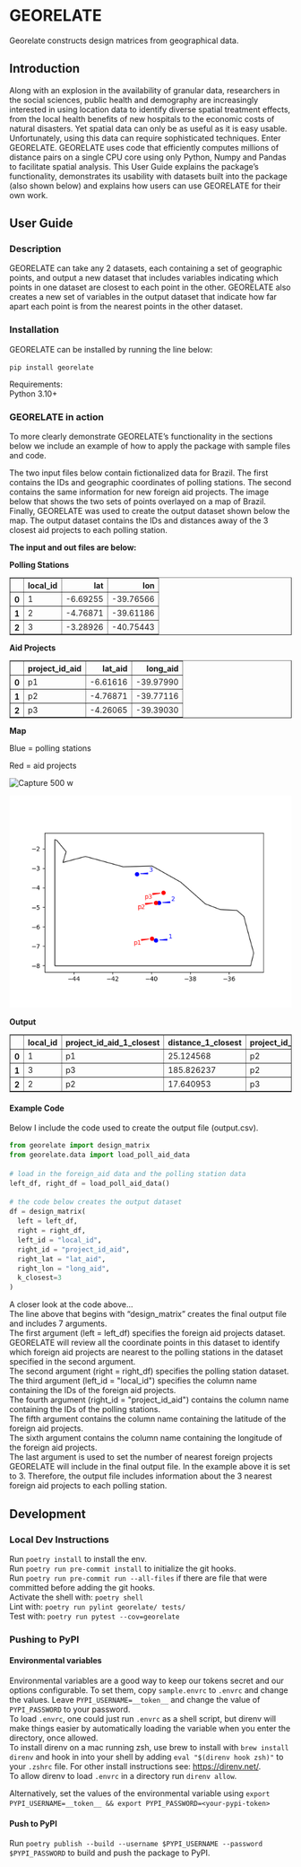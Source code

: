 # GEORELATE
Georelate constructs design matrices from geographical data.

## Introduction
Along with an explosion in the availability of granular data, researchers in the social sciences,
public health and demography are increasingly interested in using location data to identify
diverse spatial treatment effects, from the local health benefits of new hospitals to the economic
costs of natural disasters. Yet spatial data can only be as useful as it is easy usable.
Unfortunately, using this data can require sophisticated techniques. Enter GEORELATE.
GEORELATE uses code that efficiently computes millions of distance pairs on a single CPU
core using only Python, Numpy and Pandas to facilitate spatial analysis. This User Guide
explains the package’s functionality, demonstrates its usability with datasets built into the
package (also shown below) and explains how users can use GEORELATE for their own work.

## User Guide

### Description

GEORELATE can take any 2 datasets, each containing a set of geographic points, and output a new dataset that includes variables indicating which points in one dataset are closest to each point in the other. GEORELATE also creates a new set of variables in the output dataset that indicate how far apart each point is from the nearest points in the other dataset.   

### Installation

GEORELATE can be installed by running the line below:  

`pip install georelate`

Requirements:  
Python 3.10+  

### GEORELATE in action
To more clearly demonstrate GEORELATE’s functionality in the sections below we include an example of how to apply the package with sample files and code.  

The two input files below contain fictionalized data for Brazil. The first contains the IDs and geographic coordinates of polling stations. The second contains the same information for new foreign aid projects. The image below that shows the two sets of points overlayed on a map of Brazil. Finally, GEORELATE was used to create the output dataset shown below the map. The output dataset contains the IDs and distances away of the 3 closest aid projects to each polling station. 

**The input and out files are below:**

**Polling Stations**

<table border="1" class="dataframe">
  <thead>
    <tr style="text-align: right;">
      <th></th>
      <th>local_id</th>
      <th>lat</th>
      <th>lon</th>
    </tr>
  </thead>
  <tbody>
    <tr>
      <th>0</th>
      <td>1</td>
      <td>-6.69255</td>
      <td>-39.76566</td>
    </tr>
    <tr>
      <th>1</th>
      <td>2</td>
      <td>-4.76871</td>
      <td>-39.61186</td>
    </tr>
    <tr>
      <th>2</th>
      <td>3</td>
      <td>-3.28926</td>
      <td>-40.75443</td>
    </tr>
  </tbody>
</table>

**Aid Projects**
<table border="1" class="dataframe">
  <thead>
    <tr style="text-align: right;">
      <th></th>
      <th>project_id_aid</th>
      <th>lat_aid</th>
      <th>long_aid</th>
    </tr>
  </thead>
  <tbody>
    <tr>
      <th>0</th>
      <td>p1</td>
      <td>-6.61616</td>
      <td>-39.97990</td>
    </tr>
    <tr>
      <th>1</th>
      <td>p2</td>
      <td>-4.76871</td>
      <td>-39.77116</td>
    </tr>
    <tr>
      <th>2</th>
      <td>p3</td>
      <td>-4.26065</td>
      <td>-39.39030</td>
    </tr>
  </tbody>
</table>


**Map**

Blue = polling stations

Red = aid projects

![Capture 500 w](https://github.com/edkrueger/georelate/assets/7817442/1caf5761-9392-4a72-8380-c4f58d89e5ef)

![Plot](/docs/artifacts/plot.png)

**Output** 
<table border="1" class="dataframe">
  <thead>
    <tr style="text-align: right;">
      <th></th>
      <th>local_id</th>
      <th>project_id_aid_1_closest</th>
      <th>distance_1_closest</th>
      <th>project_id_aid_2_closest</th>
      <th>distance_2_closest</th>
      <th>project_id_aid_3_closest</th>
      <th>distance_3_closest</th>
    </tr>
  </thead>
  <tbody>
    <tr>
      <th>0</th>
      <td>1</td>
      <td>p1</td>
      <td>25.124568</td>
      <td>p2</td>
      <td>213.787803</td>
      <td>p3</td>
      <td>273.415835</td>
    </tr>
    <tr>
      <th>1</th>
      <td>3</td>
      <td>p3</td>
      <td>185.826237</td>
      <td>p2</td>
      <td>197.251459</td>
      <td>p1</td>
      <td>379.513297</td>
    </tr>
    <tr>
      <th>2</th>
      <td>2</td>
      <td>p2</td>
      <td>17.640953</td>
      <td>p3</td>
      <td>61.562643</td>
      <td>p1</td>
      <td>209.292590</td>
    </tr>
  </tbody>
</table>


#### Example Code
Below I include the code used to create the output file (output.csv).

```python
from georelate import design_matrix
from georelate.data import load_poll_aid_data

# load in the foreign_aid data and the polling station data 
left_df, right_df = load_poll_aid_data()

# the code below creates the output dataset
df = design_matrix(
  left = left_df, 
  right = right_df, 
  left_id = "local_id", 
  right_id = "project_id_aid", 
  right_lat = "lat_aid", 
  right_lon = "long_aid", 
  k_closest=3
)
```

A closer look at the code above...  
The line above that begins with “design_matrix” creates the final output file and includes 7 arguments.  
The first argument  (left = left_df) specifies the foreign aid projects dataset. GEORELATE will review all the coordinate points in this dataset to identify which foreign aid projects are nearest to the polling stations in the dataset specified in the second argument.  
The second argument (right = right_df) specifies the polling station dataset.  
The third argument (left_id = "local_id") specifies the column name containing the IDs of the foreign aid projects.  
The fourth argument (right_id = "project_id_aid") contains the column name containing the IDs of the polling stations.  
The fifth argument contains the column name containing the latitude of the foreign aid projects.  
The sixth argument contains the column name containing the longitude of the foreign aid projects.  
The last argument is used to set the number of nearest foreign projects GEORELATE will include in the final output file. In the example above it is set to 3. Therefore, the output file includes information about the 3 nearest foreign aid projects to each polling station.  


## Development

### Local Dev Instructions
Run `poetry install` to install the env.  
Run `poetry run pre-commit install` to initialize the git hooks.  
Run `poetry run pre-commit run --all-files` if there are file that were committed before adding the git hooks.  
Activate the shell with: `poetry shell`  
Lint with: `poetry run pylint georelate/ tests/`  
Test with: `poetry run pytest --cov=georelate`


### Pushing to PyPI

#### Environmental variables
Environmental variables are a good way to keep our tokens secret and our options configurable. To set them, copy `sample.envrc` to `.envrc` and change the values. Leave `PYPI_USERNAME=__token__` and change the value of `PYPI_PASSWORD` to your password.  
To load `.envrc`, one could just run `.envrc` as a shell script, but direnv will make things easier by automatically loading the variable when you enter the directory, once allowed.  
To install direnv on a mac running zsh, use brew to install with `brew install direnv` and hook in into your shell by adding `eval "$(direnv hook zsh)"` to your `.zshrc` file. For other install instructions see: https://direnv.net/.  
To allow direnv to load `.envrc` in a directory run `direnv allow`.  

Alternatively, set the values of the environmental variable using `export PYPI_USERNAME=__token__ && export PYPI_PASSWORD=<your-pypi-token>`

#### Push to PyPI
Run `poetry publish --build --username $PYPI_USERNAME --password $PYPI_PASSWORD` to build and push the package to PyPI.
